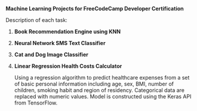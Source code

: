 __Machine Learning Projects for FreeCodeCamp Developer Certification__

Description of each task:
1. __Book Recommendation Engine using KNN__
     
     
2. __Neural Network SMS Text Classifier__
  
   
3. __Cat and Dog Image Classifier__

   
4. __Linear Regression Health Costs Calculator__
   
   Using a regression algorithm to predict healthcare expenses from a set of basic personal information including age, sex, BMI, number of children, smoking habit and region of residency. Categorical data are replaced with numeric values. Model is constructed using the Keras API from TensorFlow.  
